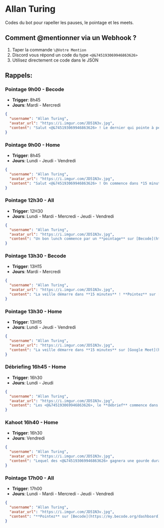 
# Allan Turing
Codes du bot pour rapeller les pauses, le pointage et les meets.

## Comment @mentionner via un Webhook ?
1. Taper la commande `\@Votre Mention`
2. Discord vous répond un code du type `<@&745193069946863626>`
3. Utilisez directement ce code dans le JSON

## Rappels:

### Pointage 9h00 - Becode
 - **Trigger**: 8h45
 - **Jours**: Mardi - Mercredi
```json
{
  "username": "Allan Turing",
  "avatar_url": "https://i.imgur.com/JD51N3v.jpg",
  "content": "Salut <@&745193069946863626> ! Le dernier qui pointe à perdu: [Becode](https://my.becode.org/dashboard)."
}
```

### Pointage 9h00 - Home
 - **Trigger**: 8h45
 - **Jours**: Lundi - Jeudi - Vendredi
```json
{
  "username": "Allan Turing",
  "avatar_url": "https://i.imgur.com/JD51N3v.jpg",
  "content": "Salut <@&745193069946863626> ! On commence dans *15 minutes* sur [Google Meet](https://meet.google.com/hfe-twue-vsb). Et pointe aussi sur [Becode](https://my.becode.org/dashboard) !"
}
```

### Pointage 12h30 - All
 - **Trigger**: 12H30
 - **Jours**: Lundi - Mardi - Mercredi - Jeudi - Vendredi
```json
{
  "username": "Allan Turing",
  "avatar_url": "https://i.imgur.com/JD51N3v.jpg",
  "content": "Un bon lunch commence par un **pointage** sur [Becode](https://my.becode.org/dashboard). Bon appétit !"
}
```

### Pointage 13h30 - Becode
 - **Trigger**: 13H15
 - **Jours**: Mardi - Mercredi
```json
{
  "username": "Allan Turing",
  "avatar_url": "https://i.imgur.com/JD51N3v.jpg",
  "content": "La veille démarre dans **15 minutes** ! **Pointez** sur [Becode](https://my.becode.org/dashboard)."
}
```

### Pointage 13h30 - Home
 - **Trigger**: 13H15
 - **Jours**: Lundi - Jeudi - Vendredi
```json
{
  "username": "Allan Turing",
  "avatar_url": "https://i.imgur.com/JD51N3v.jpg",
  "content": "La veille démarre dans **15 minutes** sur [Google Meet](https://meet.google.com/hfe-twue-vsb). Et **pointez** aussi sur [Becode](https://my.becode.org/dashboard)."
}
```

### Débriefing 16h45 - Home
 - **Trigger**: 16h30
 - **Jours**: Lundi - Jeudi
```json
{
  "username": "Allan Turing",
  "avatar_url": "https://i.imgur.com/JD51N3v.jpg",
  "content": "Les <@&745193069946863626>, le **débrief** commence dans **15 minutes** sur [Google Meet](https://meet.google.com/hfe-twue-vsb) !"
}
```

### Kahoot 16h40 - Home
 - **Trigger**: 16h30
 - **Jours**: Vendredi
```json
{
  "username": "Allan Turing",
  "avatar_url": "https://i.imgur.com/JD51N3v.jpg",
  "content": "Lequel des <@&745193069946863626> gagnera une gourde durant le [Kahoot](https://meet.google.com/hfe-twue-vsb) aujourd'hui ? Ca commence dans **10 minutes** !"
}
```

### Pointage 17h00 - All
 - **Trigger**: 17h00
 - **Jours**: Lundi - Mardi - Mercredi - Jeudi - Vendredi
```json
{
  "username": "Allan Turing",
  "avatar_url": "https://i.imgur.com/JD51N3v.jpg",
  "content": "**Pointez** sur [Becode](https://my.becode.org/dashboard), et passez une bonne soirée !"
}
```
